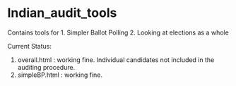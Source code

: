 # Indian_audit_tools
Contains tools for 1. Simpler Ballot Polling 2. Looking at elections as a whole

Current Status:
1. overall.html : working fine. Individual candidates not included in the auditing procedure.
2. simpleBP.html : working fine.
